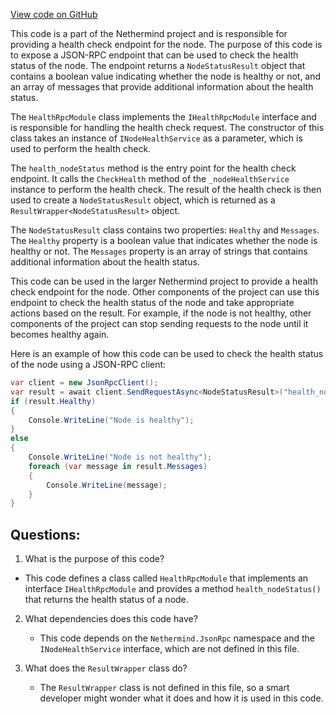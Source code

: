 [View code on GitHub](https://github.com/NethermindEth/nethermind/src/Nethermind/Nethermind.HealthChecks/HealthRpcModule.cs)

This code is a part of the Nethermind project and is responsible for providing a health check endpoint for the node. The purpose of this code is to expose a JSON-RPC endpoint that can be used to check the health status of the node. The endpoint returns a `NodeStatusResult` object that contains a boolean value indicating whether the node is healthy or not, and an array of messages that provide additional information about the health status.

The `HealthRpcModule` class implements the `IHealthRpcModule` interface and is responsible for handling the health check request. The constructor of this class takes an instance of `INodeHealthService` as a parameter, which is used to perform the health check.

The `health_nodeStatus` method is the entry point for the health check endpoint. It calls the `CheckHealth` method of the `_nodeHealthService` instance to perform the health check. The result of the health check is then used to create a `NodeStatusResult` object, which is returned as a `ResultWrapper<NodeStatusResult>` object.

The `NodeStatusResult` class contains two properties: `Healthy` and `Messages`. The `Healthy` property is a boolean value that indicates whether the node is healthy or not. The `Messages` property is an array of strings that contains additional information about the health status.

This code can be used in the larger Nethermind project to provide a health check endpoint for the node. Other components of the project can use this endpoint to check the health status of the node and take appropriate actions based on the result. For example, if the node is not healthy, other components of the project can stop sending requests to the node until it becomes healthy again.

Here is an example of how this code can be used to check the health status of the node using a JSON-RPC client:

```csharp
var client = new JsonRpcClient();
var result = await client.SendRequestAsync<NodeStatusResult>("health_nodeStatus");
if (result.Healthy)
{
    Console.WriteLine("Node is healthy");
}
else
{
    Console.WriteLine("Node is not healthy");
    foreach (var message in result.Messages)
    {
        Console.WriteLine(message);
    }
}
```
## Questions: 
 1. What is the purpose of this code?
   - This code defines a class called `HealthRpcModule` that implements an interface `IHealthRpcModule` and provides a method `health_nodeStatus()` that returns the health status of a node.

2. What dependencies does this code have?
   - This code depends on the `Nethermind.JsonRpc` namespace and the `INodeHealthService` interface, which are not defined in this file.

3. What does the `ResultWrapper` class do?
   - The `ResultWrapper` class is not defined in this file, so a smart developer might wonder what it does and how it is used in this code.